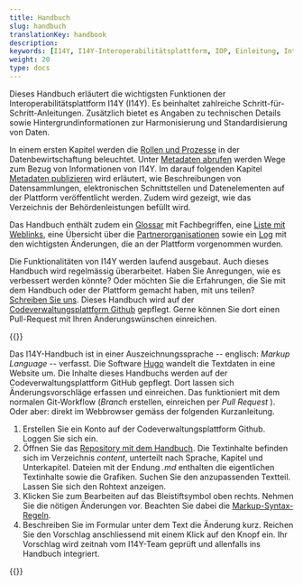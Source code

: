 ```yaml
---
title: Handbuch
slug: handbuch
translationKey: handbook
description: 
keywords: [I14Y, I14Y-Interoperabilitätsplattform, IOP, Einleitung, Interoperabilität, Mehrfachnutzung, Schweiz, Handbuch, Dokumentation, Github]
weight: 20
type: docs
---
```


Dieses Handbuch erläutert die wichtigsten Funktionen der Interoperabilitätsplattform I14Y (I14Y). Es beinhaltet zahlreiche Schritt-für-Schritt-Anleitungen. Zusätzlich bietet es Angaben zu technischen Details sowie Hintergrundinformationen zur Harmonisierung und Standardisierung von Daten.

In einem ersten Kapitel werden die [Rollen und Prozesse](/handbook/de/gouvernanz) in der Datenbewirtschaftung beleuchtet. Unter [Metadaten abrufen](/handbook/de/metadaten_abrufen) werden Wege zum Bezug von Informationen von I14Y. Im darauf folgenden Kapitel [Metadaten publizieren](/handbook/de/publikation) wird erläutert, wie Beschreibungen von Datensammlungen, elektronischen Schnittstellen und Datenelementen auf der Plattform veröffentlicht werden. Zudem wird gezeigt, wie das Verzeichnis der Behördenleistungen befüllt wird. 

<!--Später ergänzen: Nebst den schriftlichen Anleitungen enthält dieses Handbuch auch einige Videotutorials.--> 
Das Handbuch enthält zudem ein [Glossar](/handbook/de/glossar) mit Fachbegriffen, eine [Liste mit Weblinks](/handbook/de/anhang/weblinks), eine Übersicht über die [Partnerorganisationen](/handbook/de/partner) sowie ein [Log](/handbook/de/anhang/changelog) mit den wichtigsten Änderungen, die an der Plattform vorgenommen wurden.

Die Funktionalitäten von I14Y werden laufend ausgebaut. Auch dieses Handbuch wird regelmässig überarbeitet. Haben Sie Anregungen, wie es verbessert werden könnte? Oder möchten Sie die Erfahrungen, die Sie mit dem Handbuch oder der Plattform gemacht haben, mit uns teilen? [Schreiben Sie uns](mailto:i14y@bfs.admin.ch). Dieses Handbuch wird auf der [Codeverwaltungsplattform Github](https://github.com/I14Y-ch/handbook/) gepflegt. Gerne können Sie dort einen Pull-Request mit Ihren Änderungswünschen einreichen.

{{<alert title="So reichen Sie einen Pull-Request ein" color="success">}}

Das I14Y-Handbuch ist in einer Auszeichnungssprache -- englisch: _Markup Language_ -- verfasst. Die Software [Hugo](https://gohugo.io) wandelt die Textdaten in eine Website um. Die Inhalte dieses Handbuchs werden auf der Codeverwaltungsplattform GitHub gepflegt. Dort lassen sich Änderungsvorschläge erfassen und einreichen. Das funktioniert mit dem normalen Git-Workflow (_Branch_ erstellen, einreichen per _Pull Request_ ). Oder aber: direkt im Webbrowser gemäss der folgenden Kurzanleitung.  

1. Erstellen Sie ein Konto auf der Codeverwaltungsplattform Github. Loggen Sie sich ein. 
2. Öffnen Sie das [Repository mit dem Handbuch](https://github.com/I14Y-ch/handbook/). Die Textinhalte befinden sich im Verzeichnis _content_, unterteilt nach Sprache, Kapitel und Unterkapitel. Dateien mit der Endung _.md_ enthalten die eigentlichen Textinhalte sowie die Grafiken. Suchen Sie den anzupassenden Textteil. Lassen Sie sich den Rohtext anzeigen. 
3. Klicken Sie zum Bearbeiten auf das Bleistiftsymbol oben rechts. Nehmen Sie die nötigen Änderungen vor. Beachten Sie dabei die [Markup-Syntax-Regeln](https://www.markdownguide.org/basic-syntax/).
4. Beschreiben Sie im Formular unter dem Text die Änderung kurz. Reichen Sie den Vorschlag anschliessend mit einem Klick auf den Knopf ein. Ihr Vorschlag wird zeitnah vom I14Y-Team geprüft und allenfalls ins Handbuch integriert.

{{</alert>}}
